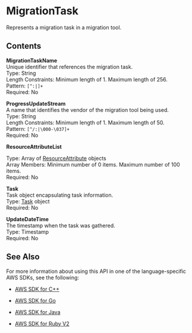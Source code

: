 # MigrationTask<a name="API_MigrationTask"></a>

Represents a migration task in a migration tool\.

## Contents<a name="API_MigrationTask_Contents"></a>

 **MigrationTaskName**   
Unique identifier that references the migration task\.  
Type: String  
Length Constraints: Minimum length of 1\. Maximum length of 256\.  
Pattern: `[^:|]+`   
Required: No

 **ProgressUpdateStream**   
A name that identifies the vendor of the migration tool being used\.  
Type: String  
Length Constraints: Minimum length of 1\. Maximum length of 50\.  
Pattern: `[^/:|\000-\037]+`   
Required: No

 **ResourceAttributeList**   
  
Type: Array of [ResourceAttribute](API_ResourceAttribute.md) objects  
Array Members: Minimum number of 0 items\. Maximum number of 100 items\.  
Required: No

 **Task**   
Task object encapsulating task information\.  
Type: [Task](API_Task.md) object  
Required: No

 **UpdateDateTime**   
The timestamp when the task was gathered\.  
Type: Timestamp  
Required: No

## See Also<a name="API_MigrationTask_SeeAlso"></a>

For more information about using this API in one of the language\-specific AWS SDKs, see the following:

+  [AWS SDK for C\+\+](http://docs.aws.amazon.com/goto/SdkForCpp/AWSMigrationHub-2017-05-31/MigrationTask) 

+  [AWS SDK for Go](http://docs.aws.amazon.com/goto/SdkForGoV1/AWSMigrationHub-2017-05-31/MigrationTask) 

+  [AWS SDK for Java](http://docs.aws.amazon.com/goto/SdkForJava/AWSMigrationHub-2017-05-31/MigrationTask) 

+  [AWS SDK for Ruby V2](http://docs.aws.amazon.com/goto/SdkForRubyV2/AWSMigrationHub-2017-05-31/MigrationTask) 